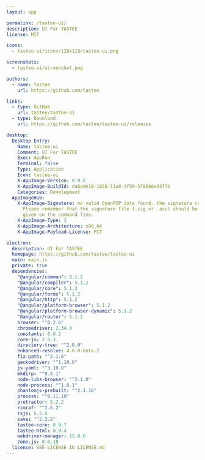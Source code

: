 ```yaml
---
layout: app

permalink: /tastee-ui/
description: UI For TASTEE
license: MIT

icons:
  - tastee-ui/icons/128x128/tastee-ui.png

screenshots:
  - tastee-ui/screenshot.png

authors:
  - name: tastee
    url: https://github.com/tastee

links:
  - type: GitHub
    url: tastee/tastee-ui
  - type: Download
    url: https://github.com/tastee/tastee-ui/releases

desktop:
  Desktop Entry:
    Name: tastee-ui
    Comment: UI For TASTEE
    Exec: AppRun
    Terminal: false
    Type: Application
    Icon: tastee-ui
    X-AppImage-Version: 0.9.6
    X-AppImage-BuildId: da6ade10-1658-11a8-3f59-5788b6e05f7b
    Categories: Development
  AppImageHub:
    X-AppImage-Signature: no valid OpenPGP data found. the signature could not be verified.
      Please remember that the signature file (.sig or .asc) should be the first file
      given on the command line.
    X-AppImage-Type: 2
    X-AppImage-Architecture: x86_64
    X-AppImage-Payload-License: MIT

electron:
  description: UI For TASTEE
  homepage: https://github.com/tastee/tastee-ui
  main: main.js
  private: true
  dependencies:
    "@angular/common": 5.1.2
    "@angular/compiler": 5.1.2
    "@angular/core": 5.1.2
    "@angular/forms": 5.1.2
    "@angular/http": 5.1.2
    "@angular/platform-browser": 5.1.2
    "@angular/platform-browser-dynamic": 5.1.2
    "@angular/router": 5.1.2
    browser: "^0.2.6"
    chromedriver: 2.34.0
    constants: 0.0.2
    core-js: 2.5.3
    directory-tree: "^2.0.0"
    enhanced-resolve: 4.0.0-beta.2
    fix-path: "^2.1.0"
    geckodriver: "^1.10.0"
    js-yaml: "^3.10.0"
    mkdirp: "^0.5.1"
    node-libs-browser: "^2.1.0"
    node-process: "^1.0.1"
    phantomjs-prebuilt: "^2.1.16"
    process: "^0.11.10"
    protractor: 5.2.2
    rimraf: "^2.6.2"
    rxjs: 5.5.5
    save: "^2.3.2"
    tastee-core: 0.9.7
    tastee-html: 0.9.4
    webdriver-manager: 12.0.6
    zone.js: 0.8.18
  license: SEE LICENSE IN LICENSE.md
---
```

